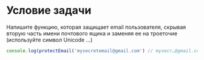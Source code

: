 # Условие задачи

Напишите функцию, которая защищает email пользователя, скрывая вторую часть имени почтового ящика и заменяя ее на троеточие (используйте символ Unicode …)

```js
console.log(protectEmail('mysecretemail@gmail.com') // mysecr…@gmail.com
```
